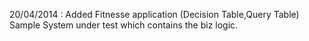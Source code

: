 20/04/2014 : Added Fitnesse application (Decision Table,Query Table)
             Sample System under test which contains the biz logic. 

			 
			
